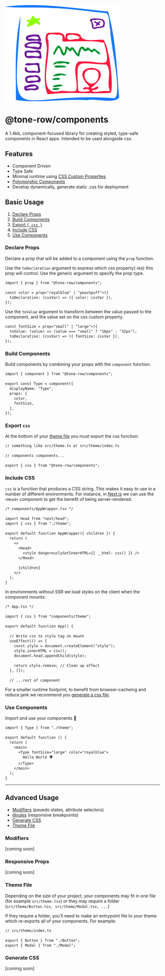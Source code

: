 ![@tone-row/components](/components.png)

# @tone-row/components

A 1.4kb, component-focused library for creating styled, type-safe components in React apps. Intended to be used alongside css.

## Features

- Component Driven
- Type Safe
- Minimal runtime using [CSS Custom Properties](https://developer.mozilla.org/en-US/docs/Web/CSS/--*)
- [Polymorphic Components](https://www.benmvp.com/blog/polymorphic-react-components-typescript/)
- Develop dynamically, generate static .css for deployment

## Basic Usage

1. [Declare Props](#declare-props)
1. [Build Components](#build-components)
1. [Export `{ css }`](#export-css)
1. [Include CSS](#include-css)
1. [Use Components](#use-components)

### Declare Props

Declare a prop that will be added to a component using the `prop` function.

Use the `toDeclaration` argument to express which css property(-ies) this prop will control. Use the generic argument to specify the prop type.

```tsx
import { prop } from "@tone-row/components";

const color = prop<"royalblue" | "peachpuff">({
  toDeclaration: (cssVar) => ({ color: cssVar }),
});
```

Use the `toValue` argument to transform between the value passed to the component, and the value set on the css custom property.

```tsx
const fontSize = prop<"small" | "large">({
  toValue: (value) => (value === "small" ? "16px" : "32px"),
  toDeclaration: (cssVar) => ({ fontSize: cssVar }),
});
```

### Build Components

Build components by combining your props with the `component` function.

```tsx
import { component } from "@tone-row/components";

export const Type = component({
  displayName: "Type",
  props: {
    color,
    fontSize,
  },
});
```

### Export `css`

At the bottom of your [theme file](#theme-file) you must export the css function:

```tsx
// something like src/theme.ts or src/theme/index.ts

// components components...

export { css } from "@tone-row/components";
```

### Include CSS

`css` is a function that produces a CSS string. This makes it easy to use in a number of different environments. For instance, in [Next.js](https://nextjs.org/) we can use the `<Head>` component to get the benefit of being server-rendered.

```tsx
/* components/AppWrapper.tsx */

import Head from "next/head";
import { css } from "./theme";

export default function AppWrapper({ children }) {
  return (
    <>
      <Head>
        <style dangerouslySetInnerHTML={{ __html: css() }} />
      </Head>

      {children}
    </>
  );
}
```

In environments without SSR we load styles on the client when the component mounts:

```tsx
/* App.tsx */

import { css } from "components/theme";

export default function App() {

  // Write css to style tag on mount
  useEffect(() => {
    const style = document.createElement("style");
    style.innerHTML = css();
    document.head.appendChild(style);

    return style.remove; // Clean up effect
  }, []);

  // ...rest of component
```

For a smaller runtime footprint, to benefit from browser-cacheing and reduce jank we recommend you [generate a css file](#generate-css).

### Use Components

Import and use your components 🎉

```tsx
import { Type } from "./theme";

export default function () {
  return (
    <main>
      <Type fontSize="large" color="royalblue">
        Hello World 🌍
      </Type>
    </main>
  );
}
```

---

## Advanced Usage

- [Modifiers](#modifiers) (psuedo states, attribute selectors)
- [@rules](#responsive-props) (responsive breakpoints)
- [Generate CSS](#generate-css)
- [Theme File](#theme-file)

### Modifiers

[coming soon]

### Responsive Props

[coming soon]

### Theme File

Depending on the size of your project, your components may fit in one file (for example `src/theme.tsx`) or they may require a folder (`src/theme/Button.tsx, src/theme/Modal.tsx, ...`)

If they require a folder, you'll need to make an entrypoint file to your theme which re-exports all of your components. For example:

```tsx
// src/theme/index.ts

export { Button } from "./Button";
export { Modal } from "./Modal";
```

### Generate CSS

[coming soon]
